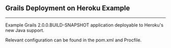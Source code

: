 Grails Deployment on Heroku Example
-----------------------------------
-----------------------------------

Example Grails 2.0.0.BUILD-SNAPSHOT application deployable to Heroku's new Java support.

Relevant configuration can be found in the pom.xml and Procfile.





